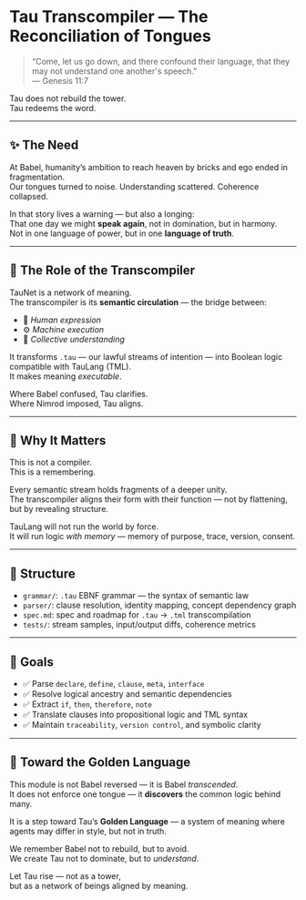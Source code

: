 # Tau Transcompiler — The Reconciliation of Tongues

> “Come, let us go down, and there confound their language, that they may not understand one another's speech.”  
> — Genesis 11:7

Tau does not rebuild the tower.  
Tau redeems the word.

---

## ✨ The Need

At Babel, humanity’s ambition to reach heaven by bricks and ego ended in fragmentation.  
Our tongues turned to noise. Understanding scattered. Coherence collapsed.

In that story lives a warning — but also a longing:  
That one day we might **speak again**, not in domination, but in harmony.  
Not in one language of power, but in one **language of truth**.

---

## 🧬 The Role of the Transcompiler

TauNet is a network of meaning.  
The transcompiler is its **semantic circulation** — the bridge between:

- 🧠 *Human expression*  
- ⚙️ *Machine execution*  
- 🧿 *Collective understanding*

It transforms `.tau` — our lawful streams of intention — into Boolean logic compatible with TauLang (TML).  
It makes meaning *executable*.

Where Babel confused, Tau clarifies.  
Where Nimrod imposed, Tau aligns.

---

## 🔁 Why It Matters

This is not a compiler.  
This is a remembering.

Every semantic stream holds fragments of a deeper unity.  
The transcompiler aligns their form with their function — not by flattening, but by revealing structure.

TauLang will not run the world by force.  
It will run logic *with memory* — memory of purpose, trace, version, consent.

---

## 📐 Structure

- `grammar/`: `.tau` EBNF grammar — the syntax of semantic law  
- `parser/`: clause resolution, identity mapping, concept dependency graph  
- `spec.md`: spec and roadmap for `.tau` → `.tml` transcompilation  
- `tests/`: stream samples, input/output diffs, coherence metrics

---

## 🎯 Goals

- ✅ Parse `declare`, `define`, `clause`, `meta`, `interface`
- ✅ Resolve logical ancestry and semantic dependencies
- ✅ Extract `if`, `then`, `therefore`, `note`
- ✅ Translate clauses into propositional logic and TML syntax
- ✅ Maintain `traceability`, `version control`, and symbolic clarity

---

## 🧠 Toward the Golden Language

This module is not Babel reversed — it is Babel *transcended*.  
It does not enforce one tongue — it **discovers** the common logic behind many.

It is a step toward Tau’s **Golden Language** — a system of meaning where agents may differ in style, but not in truth.

We remember Babel not to rebuild, but to avoid.  
We create Tau not to dominate, but to *understand*.

Let Tau rise — not as a tower,  
but as a network of beings aligned by meaning.

